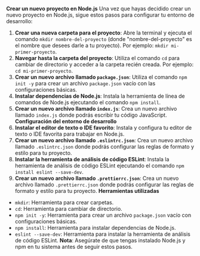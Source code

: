 **Crear un nuevo proyecto en Node.js**
Una vez que hayas decidido crear un nuevo proyecto en Node.js, sigue estos pasos para configurar tu entorno de desarrollo:
1. **Crear una nueva carpeta para el proyecto**: Abre la terminal y ejecuta el comando `mkdir nombre-del-proyecto` (donde "nombre-del-proyecto" es el nombre que desees darle a tu proyecto). Por ejemplo: `mkdir mi-primer-proyecto`.
2. **Navegar hasta la carpeta del proyecto**: Utiliza el comando `cd` para cambiar de directorio y acceder a la carpeta recién creada. Por ejemplo: `cd mi-primer-proyecto`.
3. **Crear un nuevo archivo llamado `package.json`**: Utiliza el comando `npm init -y` para crear un archivo `package.json` vacío con las configuraciones básicas.
4. **Instalar dependencias de Node.js**: Instala la herramienta de línea de comandos de Node.js ejecutando el comando `npm install`.
5. **Crear un nuevo archivo llamado `index.js`**: Crea un nuevo archivo llamado `index.js` donde podrás escribir tu código JavaScript.
**Configuración del entorno de desarrollo**
1. **Instalar el editor de texto o IDE favorito**: Instala y configura tu editor de texto o IDE favorita para trabajar en Node.js.
2. **Crear un nuevo archivo llamado `.eslintrc.json`**: Crea un nuevo archivo llamado `.eslintrc.json` donde podrás configurar las reglas de formato y estilo para tu proyecto.
3. **Instalar la herramienta de análisis de código ESLint**: Instala la herramienta de análisis de código ESLint ejecutando el comando `npm install eslint --save-dev`.
4. **Crear un nuevo archivo llamado `.prettierrc.json`**: Crea un nuevo archivo llamado `.prettierrc.json` donde podrás configurar las reglas de formato y estilo para tu proyecto.
**Herramientas utilizadas**
* `mkdir`: Herramienta para crear carpetas.
* `cd`: Herramienta para cambiar de directorio.
* `npm init -y`: Herramienta para crear un archivo `package.json` vacío con configuraciones básicas.
* `npm install`: Herramienta para instalar dependencias de Node.js.
* `eslint --save-dev`: Herramienta para instalar la herramienta de análisis de código ESLint.
**Nota**: Asegúrate de que tengas instalado Node.js y npm en tu sistema antes de seguir estos pasos.